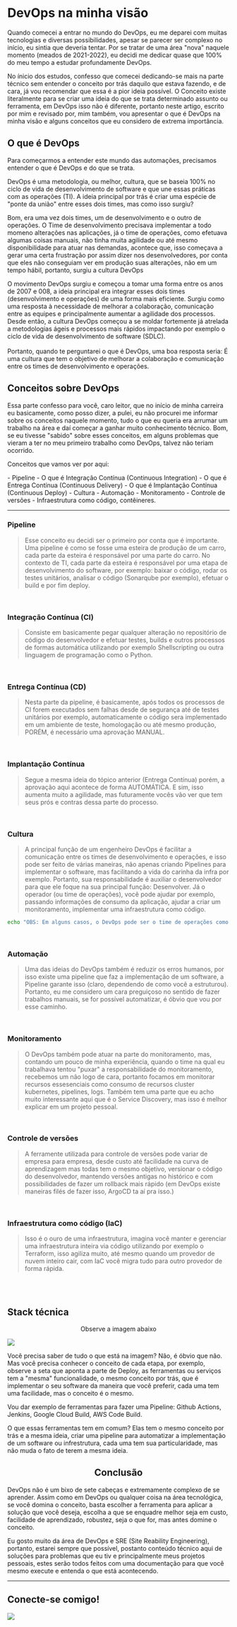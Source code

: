 # DevOps na minha visão 

<p>Quando comecei a entrar no mundo do DevOps, eu me deparei com muitas tecnologias e diversas possibilidades, apesar se parecer ser complexo no início, eu sintia que deveria tentar. Por se tratar de uma área "nova" naquele momento (meados de 2021-2022), eu decidi me dedicar quase que 100% do meu tempo a estudar profundamente DevOps.</p>

<p>No ínicio dos estudos, confesso que comecei dedicando-se mais na parte técnico sem entender o conceito por trás daquilo que estava fazendo, e de cara, já vou recomendar que essa é a pior ideia possível. O Conceito existe literalmente para se criar uma ideia do que se trata determinado assunto ou ferramenta, em DevOps isso não é diferente, portanto neste artigo, escrito por mim e revisado por, mim também, vou apresentar o que é DevOps na minha visão e alguns conceitos que eu considero de extrema importância.</p>

## O que é DevOps

<p>Para começarmos a entender este mundo das automações, precisamos entender o que é DevOps e do que se trata. </p>

<p>DevOps é uma metodologia, ou melhor, cultura, que se baseia 100% no ciclo de vida de desenvolvimento de software e que une essas práticas com as operações (TI). A ideia principal por trás é criar uma espécie de "ponte da união" entre esses dois times, mas como isso surgiu? </p>

<p>Bom, era uma vez dois times, um de desenvolvimento e o outro de operações. O Time de desenvolvimento precisava implementar a todo momeno alterações nas aplicações, já o time de operações, como efetuava algumas coisas manuais, não tinha muita agilidade ou até mesmo disponibilidade para atuar nas demandas, acontece que, isso começava a gerar uma certa frustração por assim dizer nos desenvolvedores, por conta que eles não conseguiam ver em produção suas alterações, não em um tempo hábil, portanto, surgiu a cultura DevOps</p>


<p>O movimento DevOps surgiu e começou a tomar uma forma entre os anos de 2007 e 008, a ideia principal era integrar esses dois times (desenvolvimento e operações) de uma forma mais eficiente. Surgiu como uma resposta à necessidade de melhorar a colaboração, comunicação entre as equipes e principalmente aumentar a agilidade dos processos. Desde então, a cultura DevOps começou a se moldar fortemente já atrelada a metodologias ágeis e processos mais rápidos impactando por exemplo o ciclo de vida de desenvolvimento de software (SDLC).
<br><br>
Portanto, quando te perguntarei o que é DevOps, uma boa resposta seria: É uma cultura que tem o objetivo de melhorar a colaboração e comunicação entre os times de desenvolvimento e operações.</p>


## Conceitos sobre DevOps

<p>Essa parte confesso para você, caro leitor, que no início de minha carreira eu basicamente, como posso dizer, a pulei, eu não procurei me informar sobre os conceitos naquele momento, tudo o que eu queria era arrumar um trabalho na área e daí começar a ganhar muito conhecimento técnico. Bom, se eu tivesse "sabido" sobre esses conceitos, em alguns problemas que vieram a ter no meu primeiro trabalho como DevOps, talvez não teriam ocorrido.</p>

<p>Conceitos que vamos ver por aqui: </p>
- Pipeline
- O que é Integração Contínua (Continuous Integration)
- O que é Entrega Contínua (Continuous Delivery)
- O que é Implantação Contínua (Continuous Deploy)
- Cultura
- Automação
- Monitoramento
- Controle de versões
- Infraestrutura como código, contêineres. 

---
### Pipeline
>Esse conceito eu decidi ser o primeiro por conta que é importante. Uma pipeline é como se fosse uma esteira de produção de um carro, cada parte da esteira é responsável por uma parte do carro. No contexto de TI, cada parte da esteira é responsável por uma etapa de desenvolvimento do software, por exemplo: baixar o código, rodar os testes unitários, analisar o código (Sonarqube por exemplo), efetuar o build e por fim deploy.
<br>

### Integração Contínua (CI)
> Consiste em basicamente pegar qualquer alteração no repositório de código do desenvolvedor e efetuar testes, builds e outros processos de formas automática utilizando por exemplo Shellscripting ou outra linguagem de programação como o Python.
<br>

### Entrega Contínua (CD)
> Nesta parte da pipeline, é basicamente, após todos os processos de CI forem executados sem falhas desde de segurança até de testes unitários por exemplo, automaticamente o código sera implementado em um ambiente de teste, homologação ou até mesmo produção, PORÉM, é necessário uma aprovação MANUAL.
<br>

### Implantação Contínua
> Segue a mesma ideia do tópico anterior (Entrega Contínua) porém, a aprovação aqui acontece de forma AUTOMÁTICA. E sim, isso aumenta muito a agilidade, mas futuramente vocês vão ver que tem seus prós e contras dessa parte do processo.
<br>

### Cultura
> A principal função de um engenheiro DevOps é facilitar a comunicação entre os times de desenvolvimento e operações, e isso pode ser feito de várias maneiras, não apenas criando Pipelines para implementar o software, mas facilitando a vida do carinha da infra por exemplo. Portanto, sua responsabilidade é auxiliar o desenvolvedor para que ele foque na sua principal função: Desenvolver. Já o operador (ou time de operações), você pode ajudar por exemplo, passando informações de consumo da aplicação, ajudar a criar um monitoramento, implementar uma infraestrutura como código. 
```bash
echo "OBS: Em alguns casos, o DevOps pode ser o time de operações como um todo!"
```
<br>

### Automação
> Uma das ideias do DevOps também é reduzir os erros humanos, por isso existe uma pipeline que faz a implementação de um software, a Pipeline garante isso (claro, dependendo de como você a estruturou). Portanto, eu me considero um cara preguiçoso no sentido de fazer trabalhos manuais, se for possível automatizar, é óbvio que vou por esse caminho.
<br>

### Monitoramento
> O DevOps também pode atuar na parte do monitoramento, mas, contando um pouco de minha experiência, quando o time na qual eu trabalhava tentou "puxar" a responsabilidade do monitoramento, recebemos um não logo de cara, portanto focamos em monitorar recursos essesenciais como consumo de recursos cluster kubernetes, pipelines, logs. Também tem uma parte que eu acho muito interessante aqui que é o Service Discovery, mas isso é melhor explicar em um projeto pessoal. 
<br>

### Controle de versões
> A ferramente utilizada para controle de versões pode variar de empresa para empresa, desde custo até facilidade na curva de aprendizagem mas todas tem o mesmo objetivo, versionar o código do desenvolvedor, mantendo versões antigas no histórico e com possibilidades de fazer um rollback mais rápido (em DevOps existe maneiras filés de fazer isso, ArgoCD ta aí pra isso.)
<br>

### Infraestrutura como código (IaC)
> Isso é o ouro de uma infraestrutura, imagina você manter e gerenciar uma infraestrutura inteira via código utilizando por exemplo o Terraform, isso agiliza muito, até mesmo quando um provedor de nuvem inteiro cair, com IaC você migra tudo para outro provedor de forma rápida.
<br>
<br>

## Stack técnica

<p align="center">Observe a imagem abaixo</p>
<a align="center"><img src="../../../assets/stack_tecnica.png"></a>
<br>

<p>Você precisa saber de tudo o que está na imagem? Não, é óbvio que não. Mas você precisa conhecer o conceito de cada etapa, por exemplo, observe a seta que aponta a parte de Deploy, as ferramentas ou serviços tem a "mesma" funcionalidade, o mesmo conceito por trás, que é implementar o seu software da maneira que você preferir, cada uma tem uma facilidade, mas o conceito é o mesmo.</p>

<p>Vou dar exemplo de ferramentas para fazer uma Pipeline: Github Actions, Jenkins, Google Cloud Build, AWS Code Build. </p>
<p>O que essas ferramentas tem em comum? Elas tem o mesmo conceito por trás e a mesma ideia, criar uma pipeline para automatizar a implementação de um software ou infrestrutura, cada uma tem sua particularidade, mas não muda o fato de terem a mesma ideia.</p>


<h2 align="center">Conclusão</h2>

<p>DevOps não é um bixo de sete cabeças e extremamente complexo de se aprender. Assim como em DevOps ou qualquer coisa na área tecnológica, se você domina o conceito, basta escolher a ferramenta para aplicar a solução que você deseja, escolha a que se enquadre melhor seja em custo, facilidade de aprendizado, robustez, seja o que for, mas antes domine o conceito.</p>

<p>Eu gosto muito da área de DevOps e SRE (Site Reability Engineering), portanto, estarei sempre que possível, postanto conteúdo técnico aqui de soluções para problemas que eu tiv e principalmente meus projetos pessoais, estes serão todos feitos com uma documentação para que você mesmo execute e entenda o que está acontecendo.</p>

---

## Conecte-se comigo!
<a href="https://www.linkedin.com/in/jgsiqueiraa/">
<img src="https://img.shields.io/badge/-LinkedIn-0A66C2?logo=linkedin&logoColor=white&style=for-the-badge" />
</a>